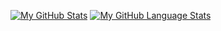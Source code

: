 
[![My GitHub Stats](https://github-readme-stats.vercel.app/api/?username=otaviosbms&count_private=true&theme=tokyonight&showicons=true)]()
[![My GitHub Language Stats](https://github-readme-stats.vercel.app/api/top-langs/?username=otaviosbms&langs_count=5&theme=tokyonight)]()

<!--
**otaviosbms/otaviosbms** is a ✨ _special_ ✨ repository because its `README.md` (this file) appears on your GitHub profile.

Here are some ideas to get you started:

- 🔭 I’m currently working on ...
- 🌱 I’m currently learning ...
- 👯 I’m looking to collaborate on ...
- 🤔 I’m looking for help with ...
- 💬 Ask me about ...
- 📫 How to reach me: ...
- 😄 Pronouns: ...
- ⚡ Fun fact: ...
-->
